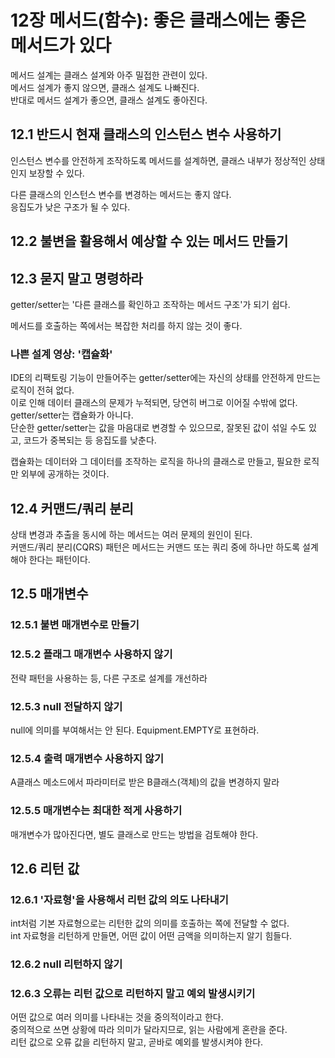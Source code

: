 # 12장 메서드(함수): 좋은 클래스에는 좋은 메서드가 있다

메서드 설계는 클래스 설계와 아주 밀접한 관련이 있다.  
메서드 설계가 좋지 않으면, 클래스 설계도 나빠진다.  
반대로 메서드 설계가 좋으면, 클래스 설계도 좋아진다.  

## 12.1 반드시 현재 클래스의 인스턴스 변수 사용하기

인스턴스 변수를 안전하게 조작하도록 메서드를 설계하면, 클래스 내부가 정상적인 상태인지 보장할 수 있다.  

다른 클래스의 인스턴스 변수를 변경하는 메서드는 좋지 않다.  
응집도가 낮은 구조가 될 수 있다.  


## 12.2 불변을 활용해서 예상할 수 있는 메서드 만들기


## 12.3 묻지 말고 명령하라

getter/setter는 '다른 클래스를 확인하고 조작하는 메서드 구조'가 되기 쉽다.  

메서드를 호출하는 쪽에서는 복잡한 처리를 하지 않는 것이 좋다.  

### 나쁜 설계 영상: '캡슐화'

IDE의 리팩토링 기능이 만들어주는 getter/setter에는 자신의 상태를 안전하게 만드는 로직이 전혀 없다.  
이로 인해 데이터 클래스의 문제가 누적되면, 당연히 버그로 이어질 수밖에 없다.  
getter/setter는 캡슐화가 아니다.  
단순한 getter/setter는 값을 마음대로 변경할 수 있으므로, 잘못된 값이 섞일 수도 있고, 코드가 중복되는 등 응집도를 낮춘다.  

캡슐화는 데이터와 그 데이터를 조작하는 로직을 하나의 클래스로 만들고, 필요한 로직만 외부에 공개하는 것이다.  


## 12.4 커맨드/쿼리 분리

상태 변경과 추출을 동시에 하는 메서드는 여러 문제의 원인이 된다.  
커맨드/쿼리 분리(CQRS) 패턴은 메서드는 커맨드 또는 쿼리 중에 하나만 하도록 설계해야 한다는 패턴이다.  


## 12.5 매개변수

### 12.5.1 불변 매개변수로 만들기

### 12.5.2 플래그 매개변수 사용하지 않기

전략 패턴을 사용하는 등, 다른 구조로 설계를 개선하라

### 12.5.3 null 전달하지 않기

null에 의미를 부여해서는 안 된다.
Equipment.EMPTY로 표현하라.  

### 12.5.4 출력 매개변수 사용하지 않기

A클래스 메소드에서 파라미터로 받은 B클래스(객체)의 값을 변경하지 말라

### 12.5.5 매개변수는 최대한 적게 사용하기

매개변수가 많아진다면, 별도 클래스로 만드는 방법을 검토해야 한다.  


## 12.6 리턴 값

### 12.6.1 '자료형'을 사용해서 리턴 값의 의도 나타내기

int처럼 기본 자료형으로는 리턴한 값의 의미를 호출하는 쪽에 전달할 수 없다.  
int 자료형을 리턴하게 만들면, 어떤 값이 어떤 금액을 의미하는지 알기 힘들다.  

### 12.6.2 null 리턴하지 않기

### 12.6.3 오류는 리턴 값으로 리턴하지 말고 예외 발생시키기

어떤 값으로 여러 의미를 나타내는 것을 중의적이라고 한다.  
중의적으로 쓰면 상황에 따라 의미가 달라지므로, 읽는 사람에게 혼란을 준다.  
리턴 값으로 오류 값을 리턴하지 말고, 곧바로 예외를 발생시켜야 한다.  



